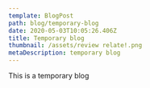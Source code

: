 ```yaml
---
template: BlogPost
path: blog/temporary-blog
date: 2020-05-03T10:05:26.406Z
title: Temporary blog
thumbnail: /assets/review relate!.png
metaDescription: temporary blog
---
```

This is a temporary blog
